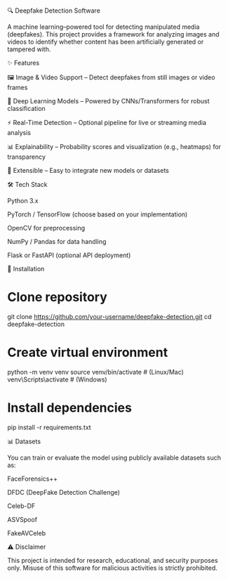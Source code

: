 🔍 Deepfake Detection Software

A machine learning–powered tool for detecting manipulated media (deepfakes). This project provides a framework for analyzing images and videos to identify whether content has been artificially generated or tampered with.

✨ Features

🖼 Image & Video Support – Detect deepfakes from still images or video frames

🤖 Deep Learning Models – Powered by CNNs/Transformers for robust classification

⚡ Real-Time Detection – Optional pipeline for live or streaming media analysis

📊 Explainability – Probability scores and visualization (e.g., heatmaps) for transparency

🔌 Extensible – Easy to integrate new models or datasets

🛠 Tech Stack

Python 3.x

PyTorch / TensorFlow (choose based on your implementation)

OpenCV for preprocessing

NumPy / Pandas for data handling

Flask or FastAPI (optional API deployment)

🚀 Installation
# Clone repository
git clone https://github.com/your-username/deepfake-detection.git
cd deepfake-detection

# Create virtual environment
python -m venv venv
source venv/bin/activate   # (Linux/Mac)
venv\Scripts\activate      # (Windows)

# Install dependencies
pip install -r requirements.txt

📊 Datasets

You can train or evaluate the model using publicly available datasets such as:

FaceForensics++

DFDC (DeepFake Detection Challenge)

Celeb-DF

ASVSpoof

FakeAVCeleb

⚠️ Disclaimer

This project is intended for research, educational, and security purposes only.
Misuse of this software for malicious activities is strictly prohibited.
